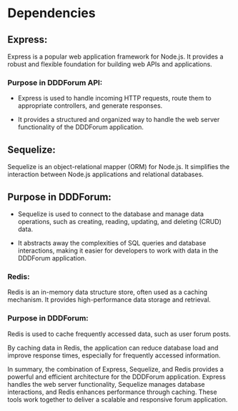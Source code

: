 # Dependencies 

 
## Express: 

Express is a popular web application framework for Node.js. It provides a robust and flexible foundation for building web APIs and applications. 
 
### Purpose in DDDForum API:  

* Express is used to handle incoming HTTP requests, route them to appropriate controllers, and generate responses. 

* It provides a structured and organized way to handle the web server functionality of the DDDForum application. 


## Sequelize: 

Sequelize is an object-relational mapper (ORM) for Node.js. It simplifies the interaction between Node.js applications and relational databases. 

## Purpose in DDDForum:  

* Sequelize is used to connect to the database and manage data operations, such as creating, reading, updating, and deleting (CRUD) data. 

* It abstracts away the complexities of SQL queries and database interactions, making it easier for developers to work with data in the DDDForum application. 

 
### Redis: 

Redis is an in-memory data structure store, often used as a caching mechanism. It provides high-performance data storage and retrieval. 

### Purpose in DDDForum:  

Redis is used to cache frequently accessed data, such as user forum posts. 

By caching data in Redis, the application can reduce database load and improve response times, especially for frequently accessed information. 

 

In summary, the combination of Express, Sequelize, and Redis provides a powerful and efficient architecture for the DDDForum application. Express handles the web server functionality, Sequelize manages database interactions, and Redis enhances performance through caching. These tools work together to deliver a scalable and responsive forum application. 